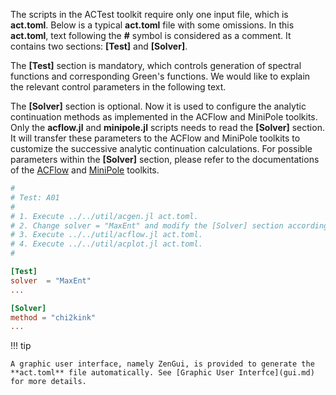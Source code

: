 The scripts in the ACTest toolkit require only one input file, which is **act.toml**. Below is a typical **act.toml** file with some omissions. In this **act.toml**, text following the **#** symbol is considered as a comment. It contains two sections: **[Test]** and **[Solver]**.

The **[Test]** section is mandatory, which controls generation of spectral functions and corresponding Green's functions. We would like to explain the relevant control parameters in the following text.

The **[Solver]** section is optional. Now it is used to configure the analytic continuation methods as implemented in the ACFlow and MiniPole toolkits. Only the **acflow.jl** and **minipole.jl** scripts needs to read the **[Solver]** section. It will transfer these parameters to the ACFlow and MiniPole toolkits to customize the successive analytic continuation calculations. For possible parameters within the **[Solver]** section, please refer to the documentations of the [ACFlow](https://github.com/huangli712/ACFlow) and [MiniPole](https://github.com/Green-Phys/MiniPole) toolkits.

```toml
#
# Test: A01
#
# 1. Execute ../../util/acgen.jl act.toml.
# 2. Change solver = "MaxEnt" and modify the [Solver] section accordingly.
# 3. Execute ../../util/acflow.jl act.toml.
# 4. Execute ../../util/acplot.jl act.toml.
#

[Test]
solver  = "MaxEnt"
...

[Solver]
method = "chi2kink"
...
```

!!! tip

    A graphic user interface, namely ZenGui, is provided to generate the **act.toml** file automatically. See [Graphic User Interfce](gui.md) for more details.
